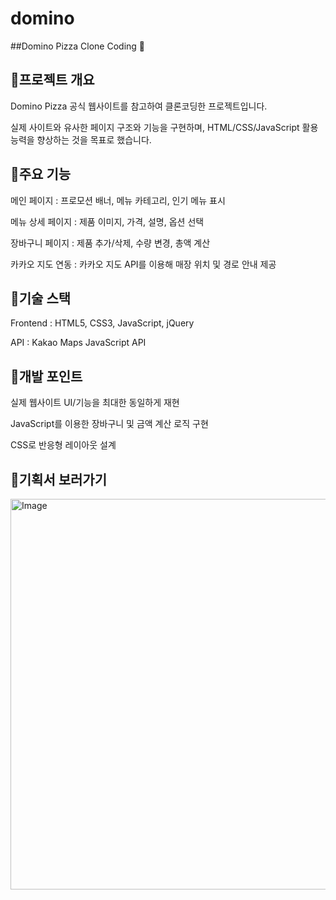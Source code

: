 # domino

##Domino Pizza Clone Coding 🍕


## 🍕프로젝트 개요

Domino Pizza 공식 웹사이트를 참고하여 클론코딩한 프로젝트입니다.

실제 사이트와 유사한 페이지 구조와 기능을 구현하며, HTML/CSS/JavaScript 활용 능력을 향상하는 것을 목표로 했습니다.


## 🍕주요 기능

메인 페이지 : 프로모션 배너, 메뉴 카테고리, 인기 메뉴 표시

메뉴 상세 페이지 : 제품 이미지, 가격, 설명, 옵션 선택

장바구니 페이지 : 제품 추가/삭제, 수량 변경, 총액 계산

카카오 지도 연동 : 카카오 지도 API를 이용해 매장 위치 및 경로 안내 제공


## 🍕기술 스택

Frontend : HTML5, CSS3, JavaScript, jQuery

API : Kakao Maps JavaScript API


## 🍕개발 포인트

실제 웹사이트 UI/기능을 최대한 동일하게 재현

JavaScript를 이용한 장바구니 및 금액 계산 로직 구현

CSS로 반응형 레이아웃 설계


## 🍕기획서 보러가기


<a href="https://github.com/hyeji21/domino/issues/1#issue-3308266956">
  <img width="1114" height="625" alt="Image" src="https://github.com/user-attachments/assets/433bb4c0-065d-4389-abd6-fb7378f58d14" />
</a>
